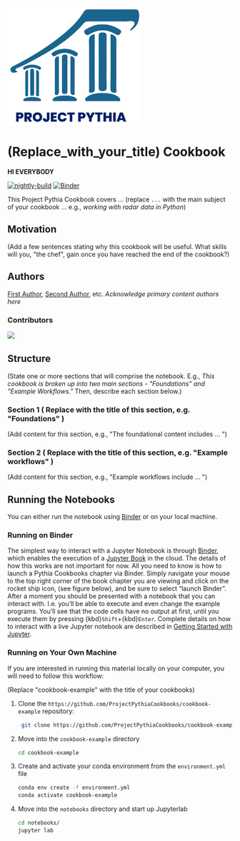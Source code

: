 <img src="thumbnail.png" alt="thumbnail" width="300"/>

# (Replace_with_your_title) Cookbook

**HI EVERYBODY**

[![nightly-build](https://github.com/ProjectPythiaCookbooks/cookbook-template/actions/workflows/nightly-build.yaml/badge.svg)](https://github.com/ProjectPythiaCookbooks/cookbook-template/actions/workflows/nightly-build.yaml)
[![Binder](https://mybinder.org/badge_logo.svg)](https://mybinder.org/v2/gh/ProjectPythiaCookbooks/cookbook-template/main?labpath=notebooks)

This Project Pythia Cookbook covers ... (replace `...` with the main subject of your cookbook ... e.g., *working with radar data in Python*)

## Motivation

(Add a few sentences stating why this cookbook will be useful. What skills will you, "the chef", gain once you have reached the end of the cookbook?)

## Authors

[First Author](@first-author), [Second Author](@second-author), etc. *Acknowledge primary content authors here*

### Contributors

<a href="https://github.com/ProjectPythiaCookbooks/cookbook-template/graphs/contributors">
  <img src="https://contrib.rocks/image?repo=ProjectPythiaCookbooks/cookbook-template" />
</a>

## Structure
(State one or more sections that will comprise the notebook. E.g., *This cookbook is broken up into two main sections - "Foundations" and "Example Workflows."* Then, describe each section below.)

### Section 1 ( Replace with the title of this section, e.g. "Foundations" )
(Add content for this section, e.g., "The foundational content includes ... ")

### Section 2 ( Replace with the title of this section, e.g. "Example workflows" )
(Add content for this section, e.g., "Example workflows include ... ")

## Running the Notebooks
You can either run the notebook using [Binder](https://mybinder.org/) or on your local machine.

### Running on Binder

The simplest way to interact with a Jupyter Notebook is through
[Binder](https://mybinder.org/), which enables the execution of a
[Jupyter Book](https://jupyterbook.org) in the cloud. The details of how this works are not
important for now. All you need to know is how to launch a Pythia
Cookbooks chapter via Binder. Simply navigate your mouse to
the top right corner of the book chapter you are viewing and click
on the rocket ship icon, (see figure below), and be sure to select
“launch Binder”. After a moment you should be presented with a
notebook that you can interact with. I.e. you’ll be able to execute
and even change the example programs. You’ll see that the code cells
have no output at first, until you execute them by pressing
{kbd}`Shift`\+{kbd}`Enter`. Complete details on how to interact with
a live Jupyter notebook are described in [Getting Started with
Jupyter](https://foundations.projectpythia.org/foundations/getting-started-jupyter.html).

### Running on Your Own Machine
If you are interested in running this material locally on your computer, you will need to follow this workflow:

(Replace "cookbook-example" with the title of your cookbooks)   

1. Clone the `https://github.com/ProjectPythiaCookbooks/cookbook-example` repository:

   ```bash
    git clone https://github.com/ProjectPythiaCookbooks/cookbook-example.git
    ```  
1. Move into the `cookbook-example` directory
    ```bash
    cd cookbook-example
    ```  
1. Create and activate your conda environment from the `environment.yml` file
    ```bash
    conda env create -f environment.yml
    conda activate cookbook-example
    ```  
1.  Move into the `notebooks` directory and start up Jupyterlab
    ```bash
    cd notebooks/
    jupyter lab
    ```
